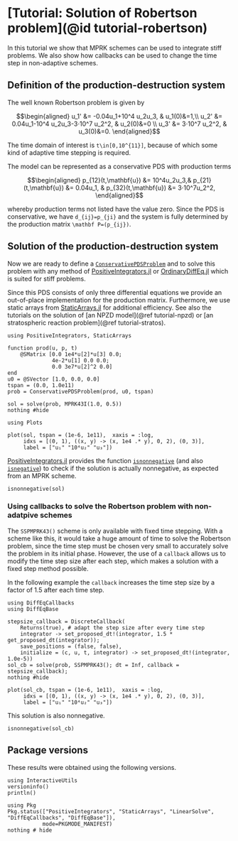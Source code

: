 # [Tutorial: Solution of Robertson problem](@id tutorial-robertson)

In this tutorial we show that MPRK schemes can be used to integrate stiff problems.
We also show how callbacks can be used to change the time step in non-adaptive schemes.

## Definition of the production-destruction system

The well known Robertson problem is given by
```math
\begin{aligned}
u_1' &= -0.04u_1+10^4 u_2u_3, & u_1(0)&=1,\\
u_2' &=  0.04u_1-10^4 u_2u_3-3⋅10^7 u_2^2, & u_2(0)&=0 \\
u_3' &= 3⋅10^7 u_2^2, & u_3(0)&=0.
\end{aligned}
```
The time domain of interest is ``t\in[0,10^{11}]``, because of which some kind of adaptive time stepping is required.

The model can be represented as a conservative PDS with production terms
```math
\begin{aligned}
p_{12}(t,\mathbf{u}) &= 10^4u_2u_3,&
p_{21}(t,\mathbf{u}) &= 0.04u_1, &
p_{32}(t,\mathbf{u}) &= 3⋅10^7u_2^2,
\end{aligned}
```
whereby production terms not listed have the value zero. Since the PDS is conservative, we have ``d_{ij}=p_{ji}`` and the system is fully determined by the production matrix ``\mathbf P=(p_{ij})``.

## Solution of the production-destruction system

Now we are ready to define a [`ConservativePDSProblem`](@ref) and to solve this problem with any method of [PositiveIntegrators.jl](https://github.com/SKopecz/PositiveIntegrators.jl) or [OrdinaryDiffEq.jl](https://docs.sciml.ai/OrdinaryDiffEq/stable/) which is suited for stiff problems.

Since this PDS consists of only three differential equations we provide an out-of-place implementation for the production matrix. Furthermore, we use static arrays from [StaticArrays.jl](https://juliaarrays.github.io/StaticArrays.jl/stable/) for additional efficiency. See also the tutorials on the solution of [an NPZD model](@ref tutorial-npzd) or [an stratospheric reaction problem](@ref tutorial-stratos).

```@example robertson
using PositiveIntegrators, StaticArrays

function prod(u, p, t)
    @SMatrix [0.0 1e4*u[2]*u[3] 0.0;
              4e-2*u[1] 0.0 0.0;
              0.0 3e7*u[2]^2 0.0]
end
u0 = @SVector [1.0, 0.0, 0.0]
tspan = (0.0, 1.0e11)
prob = ConservativePDSProblem(prod, u0, tspan)

sol = solve(prob, MPRK43I(1.0, 0.5))
nothing #hide
```
```@example robertson
using Plots

plot(sol, tspan = (1e-6, 1e11),  xaxis = :log,
     idxs = [(0, 1), ((x, y) -> (x, 1e4 .* y), 0, 2), (0, 3)],
     label = ["u₁" "10⁴u₂" "u₃"])
```
[PositiveIntegrators.jl](https://github.com/SKopecz/PositiveIntegrators.jl) provides the function [`isnonnegative`](@ref) (and also [`isnegative`](@ref)) to check if the solution is actually nonnegative, as expected from an MPRK scheme.
```@example robertson
isnonnegative(sol)
```

### Using callbacks to solve the Robertson problem with non-adatpive schemes

The `SSPMPRK43()` scheme is only available with fixed time stepping. With a scheme like this, it would take a huge amount of time to solve the Robertson problem, since the time step must be chosen very small to accurately solve the problem in its initial phase. However, the use of a `callback` allows us to modify the time step size after each step, which makes a solution with a fixed step method possible.

In the following example the `callback` increases the time step size by a factor of 1.5 after each time step.
```@example robertson
using DiffEqCallbacks
using DiffEqBase

stepsize_callback = DiscreteCallback(
    Returns(true), # adapt the step size after every time step
    integrator -> set_proposed_dt!(integrator, 1.5 * get_proposed_dt(integrator));
    save_positions = (false, false),
    initialize = (c, u, t, integrator) -> set_proposed_dt!(integrator, 1.0e-5))
sol_cb = solve(prob, SSPMPRK43(); dt = Inf, callback =  stepsize_callback);
nothing #hide
```
```@example robertson
plot(sol_cb, tspan = (1e-6, 1e11),  xaxis = :log,
     idxs = [(0, 1), ((x, y) -> (x, 1e4 .* y), 0, 2), (0, 3)],
     label = ["u₁" "10⁴u₂" "u₃"])
```
This solution is also nonnegative.
```@example robertson
isnonnegative(sol_cb)
```

## Package versions

These results were obtained using the following versions.
```@example robertson
using InteractiveUtils
versioninfo()
println()

using Pkg
Pkg.status(["PositiveIntegrators", "StaticArrays", "LinearSolve", "DiffEqCallbacks", "DiffEqBase"]),
           mode=PKGMODE_MANIFEST)
nothing # hide
```
